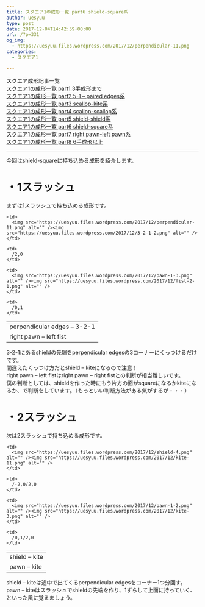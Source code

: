 ```yaml
---
title: スクエア1の成形一覧 part6 shield-square系
author: uesyuu
type: post
date: 2017-12-04T14:42:59+00:00
url: /?p=331
og_img:
  - https://uesyuu.files.wordpress.com/2017/12/perpendicular-11.png
categories:
  - スクエア1

---
```

スクエア成形記事一覧  
[スクエア1の成形一覧 part1 3手成形まで][1]  
[スクエア1の成形一覧 part2 5-1 &#8211; paired edges系][2]  
[スクエア1の成形一覧 part3 scallop-kite系][3]  
[スクエア1の成形一覧 part4 scallop-scallop系][4]  
[スクエア1の成形一覧 part5 shield-shield系][5]  
[スクエア1の成形一覧 part6 shield-square系][6]  
[スクエア1の成形一覧 part7 right pawn-left pawn系][7]  
[スクエア1の成形一覧 part8 6手成形以上][8]

* * *

今回はshield-squareに持ち込める成形を紹介します。

# ・1スラッシュ

まずは1スラッシュで持ち込める成形です。

<table>
  <tr>
    <td>
      perpendicular edges &#8211; 3-2-1
    </td>
    
    <td>
      <img src="https://uesyuu.files.wordpress.com/2017/12/perpendicular-11.png" alt="" /><img src="https://uesyuu.files.wordpress.com/2017/12/3-2-1-2.png" alt="" />
    </td>
    
    <td>
      /2,0
    </td>
  </tr>
  
  <tr>
    <td>
      right pawn &#8211; left fist
    </td>
    
    <td>
      <img src="https://uesyuu.files.wordpress.com/2017/12/pawn-1-3.png" alt="" /><img src="https://uesyuu.files.wordpress.com/2017/12/fist-2-1.png" alt="" />
    </td>
    
    <td>
      /0,1
    </td>
  </tr>
</table>

3-2-1にあるshieldの先端をperpendicular edgesの3コーナーにくっつけるだけです。  
間違えたくっつけ方だとshield &#8211; kiteになるので注意！  
right pawn &#8211; left fistはright pawn &#8211; right fistとの判断が相当難しいです。  
僕の判断としては、shieldを作った時にもう片方の面がsquareになるかkiteになるか、で判断をしています。（もっといい判断方法がある気がするが・・・）

# ・2スラッシュ

次は2スラッシュで持ち込める成形です。

<table>
  <tr>
    <td>
      shield &#8211; kite
    </td>
    
    <td>
      <img src="https://uesyuu.files.wordpress.com/2017/12/shield-4.png" alt="" /><img src="https://uesyuu.files.wordpress.com/2017/12/kite-11.png" alt="" />
    </td>
    
    <td>
      /-2,0/2,0
    </td>
  </tr>
  
  <tr>
    <td>
      pawn &#8211; kite
    </td>
    
    <td>
      <img src="https://uesyuu.files.wordpress.com/2017/12/pawn-1-2.png" alt="" /><img src="https://uesyuu.files.wordpress.com/2017/12/kite-3.png" alt="" />
    </td>
    
    <td>
      /0,1/2,0
    </td>
  </tr>
</table>

shield &#8211; kiteは途中で出てくるperpendicular edgesをコーナー1つ分回す。  
pawn &#8211; kiteはスラッシュでshieldの先端を作り、1ずらして上面に持っていく、といった風に覚えましょう。

 [1]: https://uesyuu.wordpress.com/2017/12/04/3-slice/
 [2]: https://uesyuu.wordpress.com/2017/12/04/5-1-paired-edges/
 [3]: https://uesyuu.wordpress.com/2017/12/04/scallop-kite/
 [4]: https://uesyuu.wordpress.com/2017/12/04/scallop-scallop/
 [5]: https://uesyuu.wordpress.com/2017/12/04/shield-shield/
 [6]: https://uesyuu.wordpress.com/2017/12/04/shield-square/
 [7]: https://uesyuu.wordpress.com/2017/12/04/right-pawn-left-pawn/
 [8]: https://uesyuu.wordpress.com/2017/12/04/6-slice/